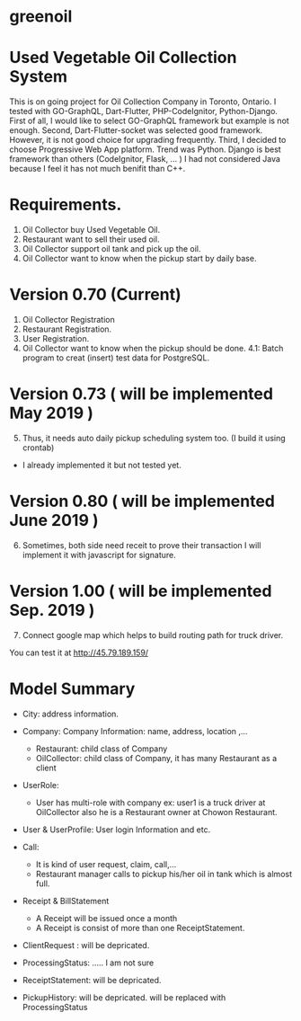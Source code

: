 # greenoil
Used Vegetable Oil Collection System
=====================================================================================

This is on going project for Oil Collection Company in Toronto, Ontario.
I tested with GO-GraphQL, Dart-Flutter, PHP-CodeIgnitor, Python-Django.
First of all, I would like to select GO-GraphQL framework but example is not enough.
Second, Dart-Flutter-socket was selected good framework. However, it is not good choice for
upgrading frequently.
Third, I decided to choose Progressive Web App platform. Trend was Python.
Django is best framework than others (CodeIgnitor, Flask, ... )
I had not considered Java because I feel it has not much benifit than C++.

Requirements.
=====================================================================================
1. Oil Collector buy Used Vegetable Oil.
2. Restaurant want to sell their used oil.
3. Oil Collector support oil tank and pick up the oil.
4. Oil Collector want to know when the pickup start by daily base. 

Version 0.70 (Current)
======================================================================================
1. Oil Collector Registration
2. Restaurant Registration.
3. User Registration.
4. Oil Collector want to know when the pickup should be done. 
4.1: Batch program to creat (insert) test data for PostgreSQL.

Version 0.73 ( will be implemented May 2019 )
======================================================================================
5. Thus, it needs auto daily pickup scheduling system too. (I build it using crontab)
  - I already implemented it but not tested yet.


Version 0.80 ( will be implemented June 2019 )
=======================================================================================
6. Sometimes, both side need receit to prove their transaction
  I will implement it with javascript for signature.
  
Version 1.00 ( will be implemented Sep. 2019 )
=======================================================================================
7. Connect google map which helps to build routing path for truck driver.

You can test it at http://45.79.189.159/

Model Summary
=======================================================================================
+ City: address information.
+ Company: Company Information: name, address, location ,...
  - Restaurant: child class of Company
  - OilCollector: child class of Company, it has many Restaurant as a client
+ UserRole:
  - User has multi-role with company
    ex: user1 is a truck driver at OilCollector also he is a Restaurant owner at Chowon Restaurant.
+ User & UserProfile: User login Information and etc.

+ Call:
  - It is kind of user request, claim, call,...
  - Restaurant manager calls to pickup his/her oil in tank which is almost full. 
+ Receipt & BillStatement
  - A Receipt will be issued once a month
  - A Receipt is consist of more than one ReceiptStatement.
+ ClientRequest : will be depricated.
+ ProcessingStatus: ..... I am not sure
 
+ ReceiptStatement: will be depricated.
+ PickupHistory: will be depricated. will be replaced with ProcessingStatus
